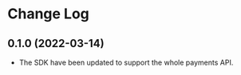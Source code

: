 # Change Log 

## 0.1.0 (2022-03-14)

* The SDK have been updated to support the whole payments API.
